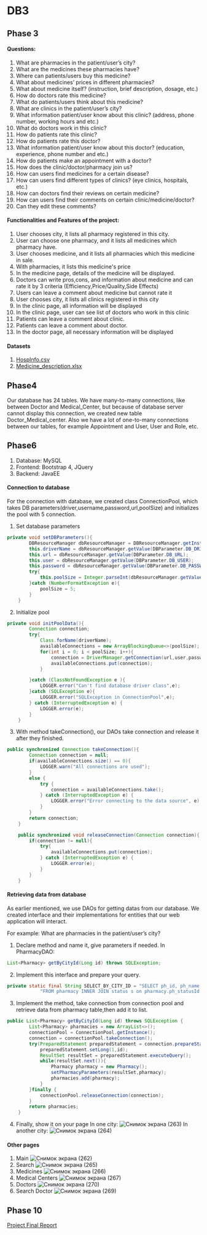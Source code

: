 # DB3

## Phase 3
#### Questions:
1. What are pharmacies in the patient/user’s city? 
2. What are the medicines these pharmacies have? 
3. Where can patients/users buy this medicine?
4. What about medicines’ prices in different pharmacies? 
5. What about medicine itself? (instruction, brief description, dosage, etc.) 
6. How do doctors rate this medicine? 
7. What do patients/users think about this medicine? 
8. What are clinics in the patient/user’s city? 
9. What information patient/user know about this clinic? (address, phone number, working hours and etc.)
10. What do doctors work in this clinic? 
11. How do patients rate this clinic? 
12. How do patients rate this doctor? 
13. What information patient/user know about this doctor? (education, experience, phone number and etc.)
14. How do patients make an appointment with a doctor?
15. How does the clinic/doctor/pharmacy join us?
16. How can users find medicines for a certain disease?
17. How can users find different types of clinics? (eye clinics, hospitals, etc.)
18. How can doctors find their reviews on certain medicine?
19. How can users find their comments on certain clinic/medicine/doctor?
20. Can they edit these comments?

#### Functionalities and Features of the project:
1. User chooses city, it lists all pharmacy registered in this city.
2. User can choose one pharmacy, and it lists all medicines which pharmacy have.
3. User chooses medicine, and it lists all pharmacies which this medicine in sale.
4. With pharmacies, it lists this medicine's price
5. In the medicine page, details of the medicine will be displayed.
6. Doctors can write pros,cons, and information about medicine and can rate it by 3 criteria (Efficiency,Price/Quality,Side Effects)
7. Users can leave a comment about medicine but cannot rate it
8. User chooses city, it lists all clinics registered in this city
9. In the clinic page, all information will be displayed
10. In the clinic page, user can see list of doctors who work in this clinic
11. Patients can leave a comment about clinic.
12. Patients can leave a comment about doctor.
13. In the doctor page, all necessary information will be displayed

#### Datasets
1. [HospInfo.csv](https://www.kaggle.com/cms/hospital-general-information)
2. [Medicine_description.xlsx](https://www.kaggle.com/saratchendra/medicine-recommendation?select=Medicine_description.xlsx)

## Phase4
Our database has 24 tables.
We have many-to-many connections, like between Doctor and Medical_Center, but because of database server cannot display this connection, we created new table Doctor_Medical_center. Also we have a lot of one-to-many connections between our tables, for example Appointment and User, User and Role, etc.

## Phase6
1. Database: MySQL
2. Frontend: Bootstrap 4, JQuery
3. Backend: JavaEE

#### Connection to database
For the connection with database, we created class ConnectionPool, which takes DB parameters(driver,username,password,url,poolSize) and initializes the pool with 5 connection.
1. Set database parameters
```java
private void setDBParameters(){
        DBResourceManager dbResourceManager = DBResourceManager.getInstance();
        this.driverName = dbResourceManager.getValue(DBParameter.DB_DRIVER);
        this.url = dbResourceManager.getValue(DBParameter.DB_URL);
        this.user = dbResourceManager.getValue(DBParameter.DB_USER);
        this.password = dbResourceManager.getValue(DBParameter.DB_PASSWORD);
        try{
            this.poolSize = Integer.parseInt(dbResourceManager.getValue(DBParameter.DB_POOL_SIZE));
        }catch (NumberFormatException e){
            poolSize = 5;
        }
    }
```
2. Initialize pool
```java
private void initPoolData(){
        Connection connection;
        try{
            Class.forName(driverName);
            availableConnections = new ArrayBlockingQueue<>(poolSize);
            for(int i = 0; i < poolSize; i++){
                connection = DriverManager.getConnection(url,user,password);
                availableConnections.put(connection);
            }

        }catch (ClassNotFoundException e ){
            LOGGER.error("Can't find database driver class",e);
        }catch (SQLException e){
            LOGGER.error("SQLException in ConnectionPool",e);
        } catch (InterruptedException e) {
            LOGGER.error(e);
        }
    }
```
3. With method takeConnection(), our DAOs take connection and release it after they finished.
```java
public synchronized Connection takeConnection(){
        Connection connection = null;
        if(availableConnections.size() == 0){
            LOGGER.warn("All connections are used");
        }
        else {
            try {
                connection = availableConnections.take();
            } catch (InterruptedException e) {
                LOGGER.error("Error connecting to the data source", e);
            }
        }
        return connection;
    }

    public synchronized void releaseConnection(Connection connection){
        if(connection != null){
            try{
                availableConnections.put(connection);
            } catch (InterruptedException e) {
                LOGGER.error(e);
            }
        }
    }
```

#### Retrieving data from database
As earlier mentioned, we use DAOs for getting datas from our database. We created interface and their implementations for entities that our web application will interact.

For example: What are pharmacies in the patient/user’s city?

1. Declare method and name it, give parameters if needed. In PharmacyDAO:
```java
List<Pharmacy> getByCityId(Long id) throws SQLException;
```
2. Implement this interface and prepare your query.
```java
private static final String SELECT_BY_CITY_ID = "SELECT ph_id, ph_name, ph_address, ph_phone, s_id, s_name, c_id, c_name " +
            "FROM pharmacy INNER JOIN status s on pharmacy.ph_statusId = s.s_id INNER JOIN city c2 on pharmacy.ph_cityId = c2.c_id WHERE ph_cityId=? AND s_name='running'";
```
3. Implement the method, take connection from connection pool and retrieve data from pharmacy table,then add it to list.
```java
public List<Pharmacy> getByCityId(Long id) throws SQLException {
        List<Pharmacy> pharmacies = new ArrayList<>();
        connectionPool = ConnectionPool.getInstance();
        connection = connectionPool.takeConnection();
        try(PreparedStatement preparedStatement = connection.prepareStatement(SELECT_BY_CITY_ID)){
            preparedStatement.setLong(1,id);
            ResultSet resultSet = preparedStatement.executeQuery();
            while(resultSet.next()){
                Pharmacy pharmacy = new Pharmacy();
                setPharmacyParameters(resultSet,pharmacy);
                pharmacies.add(pharmacy);
            }
        }finally {
            connectionPool.releaseConnection(connection);
        }
        return pharmacies;
    }
```
4. Finally, show it on your page
In one city:
![Снимок экрана (263)](https://user-images.githubusercontent.com/76391010/112762071-c1846f80-901f-11eb-9eb6-6f9ec083c21c.png)
In another city:
![Снимок экрана (264)](https://user-images.githubusercontent.com/76391010/112762078-c8ab7d80-901f-11eb-87b7-83f7413da67b.png)

#### Other pages
1. Main
![Снимок экрана (262)](https://user-images.githubusercontent.com/76391010/112762192-3e174e00-9020-11eb-980f-a9b6b4c72215.png)
2. Search
![Снимок экрана (265)](https://user-images.githubusercontent.com/76391010/112762220-58512c00-9020-11eb-9dc3-5f18ce30de23.png)
3. Medicines
![Снимок экрана (266)](https://user-images.githubusercontent.com/76391010/112762317-dca3af00-9020-11eb-9d9e-00f0c64622a0.png)
4. Medical Centers
![Снимок экрана (267)](https://user-images.githubusercontent.com/76391010/112762329-ec22f800-9020-11eb-9e91-f65514c761ae.png)
5. Doctors
![Снимок экрана (270)](https://user-images.githubusercontent.com/76391010/112762348-08269980-9021-11eb-9d90-85e45fb82492.png)
6. Search Doctor
![Снимок экрана (269)](https://user-images.githubusercontent.com/76391010/112762370-1c6a9680-9021-11eb-9a80-7b4372e050be.png)

## Phase 10
[Project Final Report](https://github.com/AibekZhorabek/DB3/blob/main/ProjectFinalReport.pdf)
